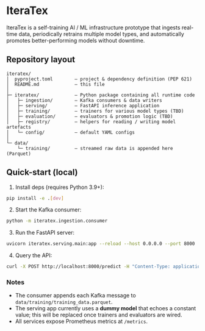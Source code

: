 # IteraTex

IteraTex is a self-training AI / ML infrastructure prototype that ingests real-time data, periodically retrains multiple model types, and automatically promotes better-performing models without downtime.

## Repository layout

```
iteratex/
│  pyproject.toml        – project & dependency definition (PEP 621)
│  README.md             – this file
│
├─ iteratex/             – Python package containing all runtime code
│   ├─ ingestion/        – Kafka consumers & data writers
│   ├─ serving/          – FastAPI inference application
│   ├─ training/         – trainers for various model types (TBD)
│   ├─ evaluation/       – evaluators & promotion logic (TBD)
│   ├─ registry/         – helpers for reading / writing model artefacts
│   └─ config/           – default YAML configs
│
└─ data/
    └─ training/         – streamed raw data is appended here (Parquet)
```

## Quick-start (local)

1. Install deps (requires Python 3.9+):

```bash
pip install -e .[dev]
```

2. Start the Kafka consumer:

```bash
python -m iteratex.ingestion.consumer
```

3. Run the FastAPI server:

```bash
uvicorn iteratex.serving.main:app --reload --host 0.0.0.0 --port 8000
```

4. Query the API:

```bash
curl -X POST http://localhost:8000/predict -H "Content-Type: application/json" -d '{"feature1": 1, "feature2": 2}'
```

### Notes
* The consumer appends each Kafka message to `data/training/training_data.parquet`.
* The serving app currently uses a **dummy model** that echoes a constant value; this will be replaced once trainers and evaluators are wired.
* All services expose Prometheus metrics at `/metrics`.
